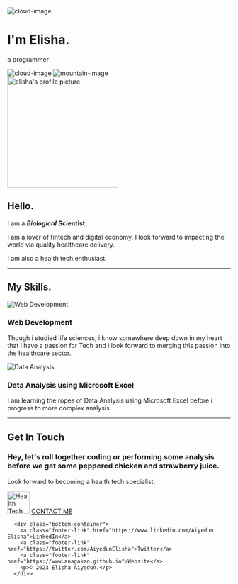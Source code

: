 <!DOCTYPE html>
<html lang="en">
<head>
    <meta charset="UTF-8">
<title>AIYEDUN ELISHA</title>
    <link rel="stylesheet" href="CSS/styles.css">
    <link rel="icon" href="favicon.ico">
    <link rel="preconnect" href="https://fonts.googleapis.com">
<link rel="preconnect" href="https://fonts.gstatic.com" crossorigin>
<link href="https://fonts.googleapis.com/css2?family=Merriweather+Sans&family=Montserrat&family=Sacramento&display=swap" rel="stylesheet">
</head>
<body>
    <div class="top-container">
        <img class="top-cloud"src="css/images/cloud.png" alt="cloud-image">
        <h1>I'm Elisha.</h1>
        <p>a <span class="pro">pro</span>grammer</p>
        <img class="bottom-cloud"src="css/images/cloud.png" alt="cloud-image">
        <img src="css/images/mountain.png" alt="mountain-image">
    </div>
    <div class="middle-container">
        <div class="profile">
          <img height="250" width="250"src="/Users/mac/Documents/Web Development/elishac.png" alt="elisha's profile picture">
          <h2>Hello.</h2>
          <p>I am a <em><strong>Biological</strong></em> <strong>Scientist.</strong>
            <br>
            <p>I am a lover of fintech and digital economy. I look forward to impacting the world via quality healthcare delivery.</p>
            <p>I am also a health tech enthusiast.
        </div>
        <hr>
        <div class="skills">
          <h2>My Skills.</h2>
          <div class="skill-row">
            <img src="/Users/mac/Desktop/CSS - My Site Images/coding.png" alt="Web Development">
            <h3>Web Development</h3>
            <p>Though i studied life sciences, i know somewhere deep down in my heart that i have a passion for Tech and i look forward to merging this passion into the healthcare sector.</p>
          </div>
          <div class="skill-row">
           <img src="/Users/mac/Desktop/CSS - My Site Images/excel.png" alt="Data Analysis"> 
            <h3>Data Analysis using Microsoft Excel</h3>
            <p>I am learning the ropes of Data Analysis using Microsoft Excel before i progress to more complex analysis.</p>
        </div>
        <hr>
        <div class="contact-me">
          <h2>Get In Touch</h2>
          <h3>Hey, let's roll together coding or performing some analysis before we get some peppered chicken and strawberry juice.</h3>
          <p>Look forward to becoming a health tech specialist.</p>
          <img height="50" width="50"src="/Users/mac/Desktop/CSS - My Site Images/heart-rate.png" alt="Health Tech">
          <a class="btn" href="mailto:aiyedeunelisha@email.com">CONTACT ME</a>
        </div>
      </div>
      
      
      <div class="bottom-container">
        <a class="footer-link" href="https://www.linkedin.com/Aiyedun Elisha">LinkedIn</a>
        <a class="footer-link" href="https://twitter.com/AiyedunElisha">Twitter</a>
        <a class="footer-link" href="https://www.anagakzo.github.io">Website</a>
        <p>© 2023 Elisha Aiyedun.</p>
      </div>
      
</body>
</html>
